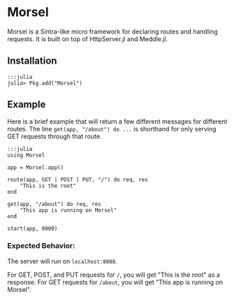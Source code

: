 # Morsel

Morsel is a Sintra-like micro framework for declaring routes and handling requests.
It is built on top of HttpServer.jl and Meddle.jl.

## Installation

    :::julia
    julia> Pkg.add("Morsel")

## Example

Here is a brief example that will return a few different messages for different routes.
The line `get(app, "/about") do ...` is shorthand for only serving GET requests through that route.

    :::julia
    using Morsel

    app = Morsel.app()

    route(app, GET | POST | PUT, "/") do req, res
        "This is the root"
    end

    get(app, "/about") do req, res
        "This app is running on Morsel"
    end

    start(app, 8000)

### Expected Behavior:

The server will run on `localhost:8000`.

For GET, POST, and PUT requests for `/`, you will get "This is the root" as a response.
For GET requests for `/about`, you will get "This app is running on Morsel".
